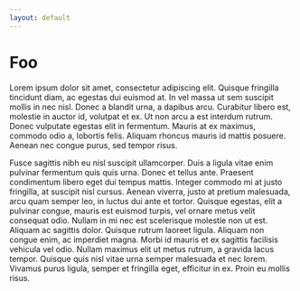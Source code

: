```yaml
---
layout: default
---
```


# Foo

Lorem ipsum dolor sit amet, consectetur adipiscing elit. Quisque fringilla tincidunt diam, ac egestas dui euismod at. In vel massa ut sem suscipit mollis in nec nisl. Donec a blandit urna, a dapibus arcu. Curabitur libero est, molestie in auctor id, volutpat et ex. Ut non arcu a est interdum rutrum. Donec vulputate egestas elit in fermentum. Mauris at ex maximus, commodo odio a, lobortis felis. Aliquam rhoncus mauris id mattis posuere. Aenean nec congue purus, sed tempor risus.

Fusce sagittis nibh eu nisl suscipit ullamcorper. Duis a ligula vitae enim pulvinar fermentum quis quis urna. Donec et tellus ante. Praesent condimentum libero eget dui tempus mattis. Integer commodo mi at justo fringilla, at suscipit nisl cursus. Aenean viverra, justo at pretium malesuada, arcu quam semper leo, in luctus dui ante et tortor. Quisque egestas, elit a pulvinar congue, mauris est euismod turpis, vel ornare metus velit consequat odio. Nullam in mi nec est scelerisque molestie non ut est. Aliquam ac sagittis dolor. Quisque rutrum laoreet ligula. Aliquam non congue enim, ac imperdiet magna. Morbi id mauris et ex sagittis facilisis vehicula vel odio. Nullam maximus elit ut metus rutrum, a gravida lacus tempor. Quisque quis nisl vitae urna semper malesuada et nec lorem. Vivamus purus ligula, semper et fringilla eget, efficitur in ex. Proin eu mollis risus. 
